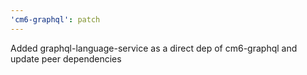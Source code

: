 ```yaml
---
'cm6-graphql': patch
---
```


Added graphql-language-service as a direct dep of cm6-graphql and update peer dependencies
